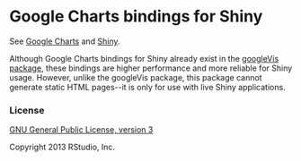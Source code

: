 # Google Charts bindings for Shiny

See [Google Charts](https://developers.google.com/chart/interactive/docs/gallery) and [Shiny](http://rstudio.com/shiny/).

Although Google Charts bindings for Shiny already exist in the [googleVis package](http://cran.r-project.org/web/packages/googleVis/index.html), these bindings are higher performance and more reliable for Shiny usage. However, unlike the googleVis package, this package cannot generate static HTML pages--it is only for use with live Shiny applications.

### License

[GNU General Public License, version 3](http://cran.r-project.org/web/licenses/GPL-3)

Copyright 2013 RStudio, Inc.